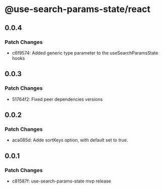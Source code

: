 # @use-search-params-state/react

## 0.0.4

### Patch Changes

- c6f9574: Added generic type parameter to the useSearchParamsState hooks

## 0.0.3

### Patch Changes

- 51764f2: Fixed peer dependencies versions

## 0.0.2

### Patch Changes

- aca085d: Adde sortKeys option, with default set to true.

## 0.0.1

### Patch Changes

- c81587f: use-search-params-state mvp release
